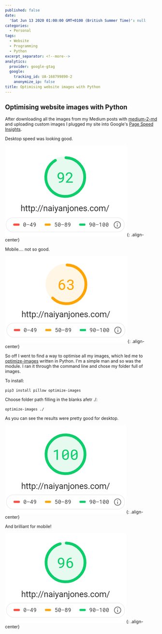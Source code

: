 ```yaml
---
published: false
date:
  'Sat Jun 13 2020 01:00:00 GMT+0100 (British Summer Time)': null
categories:
  - Personal
tags:
  - Website
  - Programming
  - Python
excerpt_separator: <!--more-->
analytics:
  provider: google-gtag
  google:
    tracking_id: UA-168799890-2
    anonymize_ip: false
title: Optimising website images with Python
---
```

## Optimising website images with Python

After downloading all the images from my Medium posts with [medium-2-md](https://www.gautamdhameja.com/medium-to-markdown-converter/) and uploading custom images I plugged my site into Google's [Page Speed Insights](https://developers.google.com/speed/pagespeed/insights/).

Desktop speed was looking good.

![image-center](/assets/images/desktop_before_opti.PNG){: .align-center}

Mobile.... not so good.

![image-center](/assets/images/mobile_before_opti.PNG){: .align-center}

So off I went to find a way to optimise all my images, which led me to [optimize-images](https://pypi.org/project/optimize-images/) written in Python. I'm a simple man and so was the module. I ran it through the command line and chose my folder full of images.

To install:

`pip3 install pillow optimize-images`

Choose folder path filling in the blanks afetr ./:

`optimize-images ./`

As you can see the results were pretty good for desktop.

![image-center](/assets/images/desktop_after_opti.PNG){: .align-center}

And brilliant for mobile!

![image-center](/assets/images/mobile_after_opti.PNG){: .align-center}

